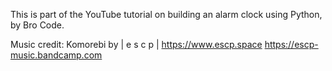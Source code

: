 This is part of the YouTube tutorial on building an alarm clock using Python, by Bro Code.

Music credit:
Komorebi by | e s c p | https://www.escp.space
https://escp-music.bandcamp.com
